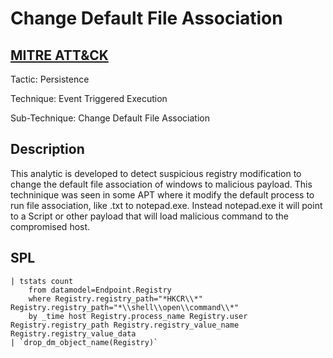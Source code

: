 # Change Default File Association

## [MITRE ATT&CK](https://attack.mitre.org/techniques/T1546/001/)
Tactic: Persistence

Technique: Event Triggered Execution

Sub-Technique: Change Default File Association

## Description
This analytic is developed to detect suspicious registry modification to change the default file association of windows to malicious payload. This techninique was seen in some APT where it modify the default process to run file association, like .txt to notepad.exe. Instead notepad.exe it will point to a Script or other payload that will load malicious command to the compromised host.

## SPL
```spl
| tstats count 
    from datamodel=Endpoint.Registry 
    where Registry.registry_path="*HKCR\\*" Registry.registry_path="*\\shell\\open\\command\\*" 
    by _time host Registry.process_name Registry.user Registry.registry_path Registry.registry_value_name Registry.registry_value_data 
| `drop_dm_object_name(Registry)`
```